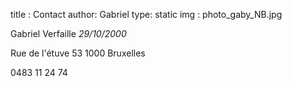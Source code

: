 title : Contact
author: Gabriel
type: static
img : photo_gaby_NB.jpg

Gabriel Verfaille
*29/10/2000*

Rue de l'étuve 53
1000 Bruxelles

0483 11 24 74

